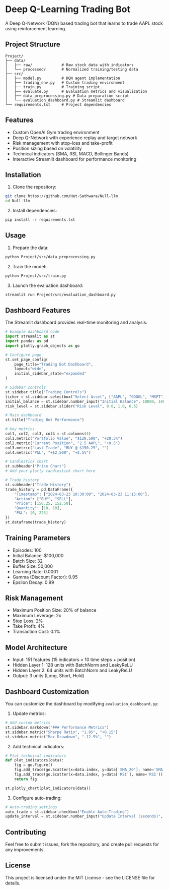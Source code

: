 # Deep Q-Learning Trading Bot

A Deep Q-Network (DQN) based trading bot that learns to trade AAPL stock using reinforcement learning.

## Project Structure

```
Project/
├── data/
│   ├── raw/             # Raw stock data with indicators
│   └── processed/       # Normalized training/testing data
├── src/
│   ├── model.py         # DQN agent implementation
│   ├── trading_env.py   # Custom trading environment
│   ├── train.py         # Training script
│   ├── evaluate.py      # Evaluation metrics and visualization
│   ├── data_preprocessing.py # Data preparation script
│   └── evaluation_dashboard.py # Streamlit dashboard
└── requirements.txt     # Project dependencies
```

## Features

- Custom OpenAI Gym trading environment
- Deep Q-Network with experience replay and target network
- Risk management with stop-loss and take-profit
- Position sizing based on volatility
- Technical indicators (SMA, RSI, MACD, Bollinger Bands)
- Interactive Streamlit dashboard for performance monitoring

## Installation

1. Clone the repository:
```bash
git clone https://github.com/Het-Sathwara/Null-llm
cd Null-llm
```

2. Install dependencies:
```bash
pip install -r requirements.txt
```

## Usage

1. Prepare the data:
```bash
python Project/src/data_preprocessing.py
```

2. Train the model:
```bash
python Project/src/train.py
```

3. Launch the evaluation dashboard:
```bash
streamlit run Project/src/evaluation_dashboard.py
```

## Dashboard Features

The Streamlit dashboard provides real-time monitoring and analysis:

```python
# Example dashboard code
import streamlit as st
import pandas as pd
import plotly.graph_objects as go

# Configure page
st.set_page_config(
    page_title="Trading Bot Dashboard",
    layout="wide",
    initial_sidebar_state="expanded"
)

# Sidebar controls
st.sidebar.title("Trading Controls")
ticker = st.sidebar.selectbox("Select Asset", ["AAPL", "GOOGL", "MSFT"])
initial_balance = st.sidebar.number_input("Initial Balance", 10000, 1000000, 100000)
risk_level = st.sidebar.slider("Risk Level", 0.0, 1.0, 0.5)

# Main dashboard
st.title("Trading Bot Performance")

# Key metrics
col1, col2, col3, col4 = st.columns(4)
col1.metric("Portfolio Value", "$120,500", "+20.5%")
col2.metric("Current Position", "2.5 AAPL", "+0.5")
col3.metric("Last Trade", "BUY @ $150.25", "")
col4.metric("P&L", "+$2,500", "+2.5%")

# Candlestick chart
st.subheader("Price Chart")
# Add your plotly candlestick chart here

# Trade history
st.subheader("Trade History")
trade_history = pd.DataFrame({
    "Timestamp": ["2024-03-23 10:30:00", "2024-03-23 11:15:00"],
    "Action": ["BUY", "SELL"],
    "Price": [150.25, 152.50],
    "Quantity": [10, 10],
    "P&L": [0, 225]
})
st.dataframe(trade_history)
```

## Training Parameters

- Episodes: 100
- Initial Balance: $100,000
- Batch Size: 32
- Buffer Size: 50,000
- Learning Rate: 0.0001
- Gamma (Discount Factor): 0.95
- Epsilon Decay: 0.99

## Risk Management

- Maximum Position Size: 20% of balance
- Maximum Leverage: 2x
- Stop Loss: 2%
- Take Profit: 4%
- Transaction Cost: 0.1%

## Model Architecture

- Input: 151 features (15 indicators × 10 time steps + position)
- Hidden Layer 1: 128 units with BatchNorm and LeakyReLU
- Hidden Layer 2: 64 units with BatchNorm and LeakyReLU
- Output: 3 units (Long, Short, Hold)

## Dashboard Customization

You can customize the dashboard by modifying `evaluation_dashboard.py`:

1. Update metrics:
```python
# Add custom metrics
st.sidebar.markdown("### Performance Metrics")
st.sidebar.metric("Sharpe Ratio", "1.85", "+0.15")
st.sidebar.metric("Max Drawdown", "-12.5%", "")
```

2. Add technical indicators:
```python
# Plot technical indicators
def plot_indicators(data):
    fig = go.Figure()
    fig.add_trace(go.Scatter(x=data.index, y=data['SMA_20'], name='SMA 20'))
    fig.add_trace(go.Scatter(x=data.index, y=data['RSI'], name='RSI'))
    return fig

st.plotly_chart(plot_indicators(data))
```

3. Configure auto-trading:
```python
# Auto-trading settings
auto_trade = st.sidebar.checkbox("Enable Auto-Trading")
update_interval = st.sidebar.number_input("Update Interval (seconds)", 1, 60, 5)
```

## Contributing

Feel free to submit issues, fork the repository, and create pull requests for any improvements.

## License

This project is licensed under the MIT License - see the LICENSE file for details.
